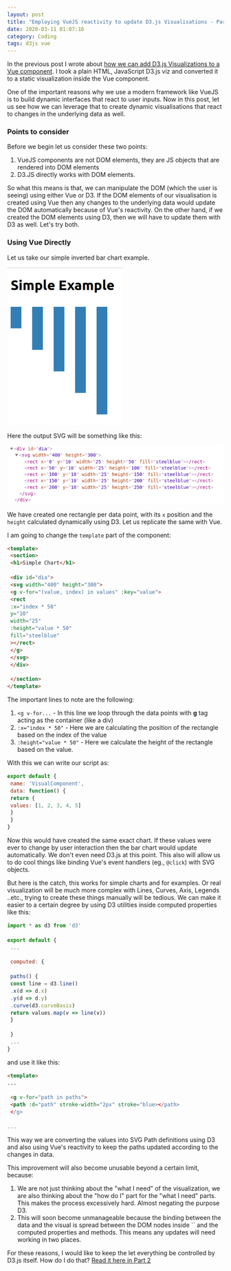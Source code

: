 ```yaml
---
layout: post
title: "Employing VueJS reactivity to update D3.js Visualisations - Part 1"
date: 2020-03-11 01:07:16
category: Coding
tags: d3js vue
---
```

In the previous post I wrote about [how we can add D3.js Visualizations to a Vue component](https://arunmozhi.in/2020/03/10/adding-d3-js-visualisations-to-vuejs-components/). I took a plain HTML, JavaScript D3.js viz and converted it to a static visualization inside the Vue component.

One of the important reasons why we use a modern framework like VueJS is to build dynamic interfaces that react to user inputs. Now in this post, let us see how we can leverage that to create dynamic visualisations that react to changes in the underlying data as well.

### Points to consider



Before we begin let us consider these two points:

1. VueJS components are not DOM elements, they are JS objects that are rendered into DOM elements
2. D3.JS directly works with DOM elements.



So what this means is that, we can manipulate the DOM (which the user is seeing) using either Vue or D3. If the DOM elements of our visualisation is created using Vue then any changes to the underlying data would update the DOM automatically because of Vue's reactivity. On the other hand, if we created the DOM elements using D3, then we will have to update them with D3 as well. Let's try both.

### Using Vue Directly



Let us take our simple inverted bar chart example.

![simple_d3_chart](/img/wp-content/uploads/2020/03/simple_d3_chart.png)

Here the output SVG will be something like this:

![inv_bar_dom](/img/wp-content/uploads/2020/03/inv_bar_dom.png)

We have created one rectangle per data point, with its `x` position and the `height` calculated dynamically using D3. Let us replicate the same with Vue.

I am going to change the `template` part of the component:

```html
<template>
 <section>
 <h1>Simple Chart</h1>

 <div id="dia">
 <svg width="400" height="300">
 <g v-for="(value, index) in values" :key="value">
 <rect
 :x="index * 50"
 y="10"
 width="25"
 :height="value * 50"
 fill="steelblue"
 ></rect>
 </g>
 </svg>
 </div>

 </section>
</template>
```

The important lines to note are the following:

1. `<g v-for...` - In this line we loop through the data points with **g** tag acting as the container (like a div)
2. `:x="index * 50"` - Here we are calculating the position of the rectangle based on the index of the value
3. `:height="value * 50"` - Here we calculate the height of the rectangle based on the value.



With this we can write our script as:

```js
export default {
 name: 'VisualComponent',
 data: function() {
 return {
 values: [1, 2, 3, 4, 5]
 }
 }
}
```

Now this would have created the same exact chart. If these values were ever to change by user interaction then the bar chart would update automatically. We don't even need D3.js at this point. This also will allow us to do cool things like binding Vue's event handlers (eg., `@click`) with SVG objects.

But here is the catch, this works for simple charts and for examples. Or real visualization will be much more complex with Lines, Curves, Axis, Legends ..etc., trying to create these things manually will be tedious. We can make it easier to a certain degree by using D3 utilities inside computed properties like this:

```js
import * as d3 from 'd3'

export default {
 ...

 computed: {

 paths() {
 const line = d3.line()
 .x(d => d.x)
 .y(d => d.y)
 .curve(d3.curveBasis)
 return values.map(v => line(v))
 }

 }
 ...
}
```

and use it like this:

```html
<template>
...

 <g v-for="path in paths">
 <path :d="path" stroke-width="2px" stroke="blue></path>
 </g>

...

```

This way we are converting the values into SVG Path definitions using D3 and also using Vue's reactivity to keep the paths updated according to the changes in data.

This improvement will also become unusable beyond a certain limit, because:

1. We are not just thinking about the "what I need" of the visualization, we are also thinking about the "how do I" part for the "what I need" parts. This makes the process excessively hard. Almost negating the purpose D3.
2. This will soon become unmanageable because the binding between the data and the visual is spread between the DOM nodes inside `` and the computed properties and methods. This means any updates will need working in two places.



For these reasons, I would like to keep the let everything be controlled by D3.js itself. How do I do that? [Read it here in Part 2](https://arunmozhi.in/2020/03/11/employing-vuejs-reactivity-to-update-d3-js-visualisations-part-2/)

